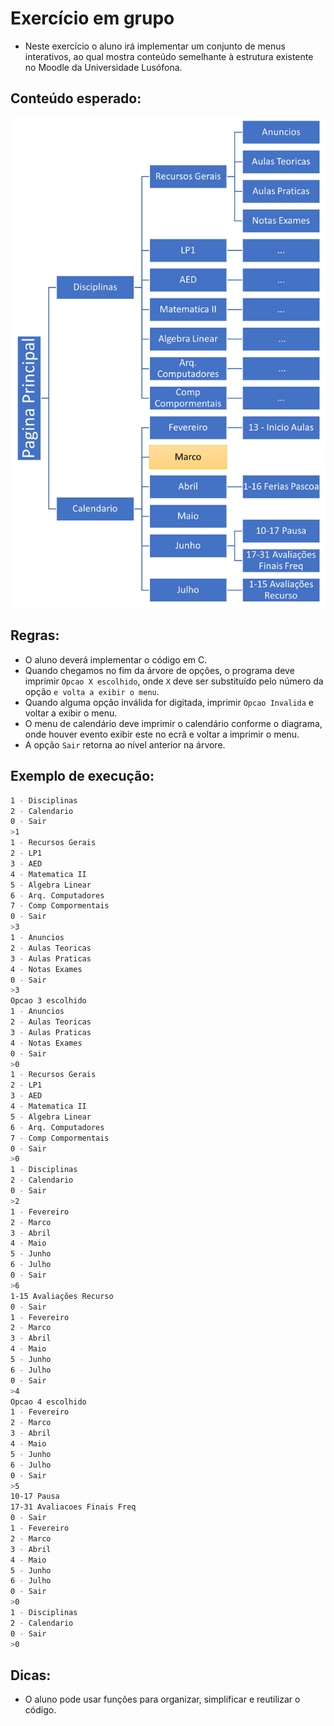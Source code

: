 # Exercício em grupo

- Neste exercício o aluno irá implementar um conjunto de menus interativos, ao qual mostra conteúdo semelhante à estrutura existente no Moodle da Universidade Lusófona.

## Conteúdo esperado:

![](./img/menu_moodle.png)

## Regras:

- O aluno deverá implementar o código em C.
- Quando chegamos no fim da árvore de opções, o programa deve imprimir `Opcao X escolhido`, onde `X` deve ser substituído pelo número da opção `e volta a exibir o menu`.
- Quando alguma opção inválida for digitada, imprimir `Opcao Invalida` e voltar a exibir o menu.
- O menu de calendário deve imprimir o calendário conforme o diagrama, onde houver evento exibir este no ecrã e voltar a imprimir o menu.
- A opção `Sair` retorna ao nível anterior na árvore.


## Exemplo de execução:

```bash
1 - Disciplinas
2 - Calendario 
0 - Sair 
>1
1 - Recursos Gerais
2 - LP1
3 - AED
4 - Matematica II
5 - Algebra Linear
6 - Arq. Computadores
7 - Comp Compormentais 
0 - Sair 
>3
1 - Anuncios
2 - Aulas Teoricas
3 - Aulas Praticas
4 - Notas Exames 
0 - Sair 
>3
Opcao 3 escolhido 
1 - Anuncios
2 - Aulas Teoricas
3 - Aulas Praticas
4 - Notas Exames 
0 - Sair 
>0
1 - Recursos Gerais
2 - LP1
3 - AED
4 - Matematica II
5 - Algebra Linear
6 - Arq. Computadores
7 - Comp Compormentais 
0 - Sair 
>0
1 - Disciplinas
2 - Calendario 
0 - Sair 
>2
1 - Fevereiro 
2 - Marco 
3 - Abril 
4 - Maio
5 - Junho
6 - Julho  
0 - Sair 
>6
1-15 Avaliações Recurso  
0 - Sair 
1 - Fevereiro 
2 - Marco 
3 - Abril 
4 - Maio
5 - Junho
6 - Julho  
0 - Sair 
>4
Opcao 4 escolhido 
1 - Fevereiro 
2 - Marco 
3 - Abril 
4 - Maio
5 - Junho
6 - Julho  
0 - Sair 
>5
10-17 Pausa
17-31 Avaliacoes Finais Freq  
0 - Sair 
1 - Fevereiro 
2 - Marco 
3 - Abril 
4 - Maio
5 - Junho
6 - Julho  
0 - Sair 
>0
1 - Disciplinas
2 - Calendario 
0 - Sair 
>0
``` 

## Dicas:

- O aluno pode usar funções para organizar, simplificar e reutilizar o código.
